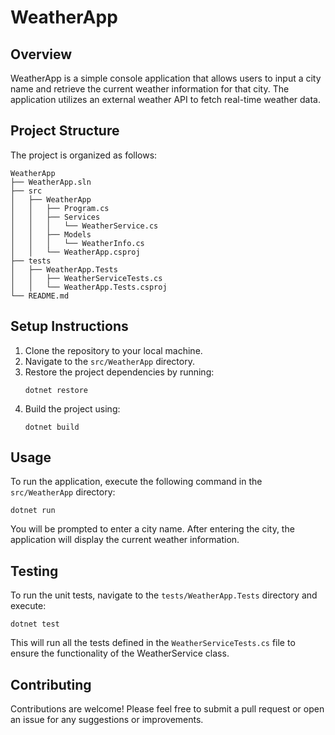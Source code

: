 # WeatherApp

## Overview
WeatherApp is a simple console application that allows users to input a city name and retrieve the current weather information for that city. The application utilizes an external weather API to fetch real-time weather data.

## Project Structure
The project is organized as follows:

```
WeatherApp
├── WeatherApp.sln
├── src
│   ├── WeatherApp
│   │   ├── Program.cs
│   │   ├── Services
│   │   │   └── WeatherService.cs
│   │   ├── Models
│   │   │   └── WeatherInfo.cs
│   │   └── WeatherApp.csproj
├── tests
│   ├── WeatherApp.Tests
│   │   ├── WeatherServiceTests.cs
│   │   └── WeatherApp.Tests.csproj
└── README.md
```

## Setup Instructions
1. Clone the repository to your local machine.
2. Navigate to the `src/WeatherApp` directory.
3. Restore the project dependencies by running:
   ```
   dotnet restore
   ```
4. Build the project using:
   ```
   dotnet build
   ```

## Usage
To run the application, execute the following command in the `src/WeatherApp` directory:
```
dotnet run
```
You will be prompted to enter a city name. After entering the city, the application will display the current weather information.

## Testing
To run the unit tests, navigate to the `tests/WeatherApp.Tests` directory and execute:
```
dotnet test
```
This will run all the tests defined in the `WeatherServiceTests.cs` file to ensure the functionality of the WeatherService class.

## Contributing
Contributions are welcome! Please feel free to submit a pull request or open an issue for any suggestions or improvements.